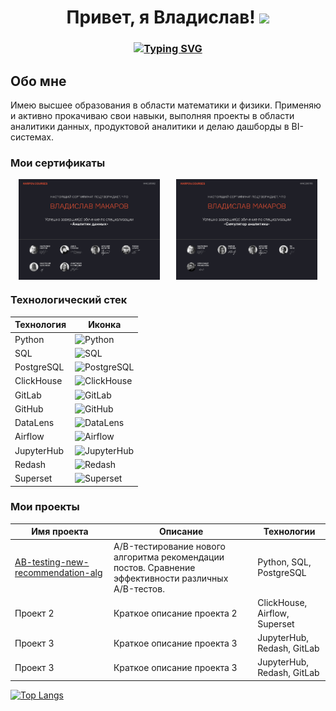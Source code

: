 <h1 align="center">Привет, я Владислав!
<img src="https://github.com/blackcater/blackcater/raw/main/images/Hi.gif" height="32"/></h1>
<h3 align="center">
<a href="https://git.io/typing-svg"><img src="https://readme-typing-svg.demolab.com?font=Fira+Code&pause=1000&center=true&vCenter=true&width=435&lines=%D0%AF+%D0%90%D0%BD%D0%B0%D0%BB%D0%B8%D1%82%D0%B8%D0%BA+%D0%B4%D0%B0%D0%BD%D0%BD%D1%8B%D1%85" alt="Typing SVG" /></a></h3>

## Обо мне
Имею высшее образования в области математики и физики. Применяю и активно прокачиваю свои навыки, выполняя проекты в области аналитики данных, продуктовой аналитики и делаю дашборды в BI-системах. 

### Мои сертификаты
<div style="display: flex; justify-content: space-around;">
  <img src=https://github.com/v-makarov-code/v-makarov-code/blob/main/certificatedataanalyst.jpg alt="Аналитик данных" width="45%">
  <img src=https://github.com/v-makarov-code/v-makarov-code/blob/main/analystsimulator_page-0001.jpg alt="Симулятор Аналитика" width="45%">
</div>

### Технологический стек
| Технология     | Иконка                                                                 |
|----------------|------------------------------------------------------------------------|
| Python         | ![Python](https://img.shields.io/badge/python-3670A0?style=flat&logo=python&logoColor=ffdd54) |
| SQL            | ![SQL](https://img.shields.io/badge/SQL-4479A1?style=flat&logo=postgresql&logoColor=white) |
| PostgreSQL     | ![PostgreSQL](https://img.shields.io/badge/postgresql-336791?style=flat&logo=postgresql&logoColor=white) |
| ClickHouse     | ![ClickHouse](https://img.shields.io/badge/clickhouse-FFCC00?style=flat&logo=clickhouse&logoColor=black) |
| GitLab         | ![GitLab](https://img.shields.io/badge/gitlab-FC6D26?style=flat&logo=gitlab&logoColor=white) |
| GitHub         | ![GitHub](https://img.shields.io/badge/github-181717?style=flat&logo=github&logoColor=white) |
| DataLens       | ![DataLens](https://img.shields.io/badge/datalens-0078D4?style=flat&logo=yandex&logoColor=white) |
| Airflow        | ![Airflow](https://img.shields.io/badge/apache%20airflow-007A88?style=flat&logo=apache-airflow&logoColor=white) |
| JupyterHub     | ![JupyterHub](https://img.shields.io/badge/jupyterhub-F37626?style=flat&logo=jupyter&logoColor=white) |
| Redash         | ![Redash](https://img.shields.io/badge/redash-E44C30?style=flat&logo=redash&logoColor=white) |
| Superset       | ![Superset](https://img.shields.io/badge/apache%20superset-00A1E0?style=flat&logo=apache-superset&logoColor=white) |

### Мои проекты

| Имя проекта | Описание | Технологии |
|-------------|----------|------------|
| [AB-testing-new-recommendation-alg](https://github.com/v-makarov-code/AB-testing-new-recommendation-alg) | A/B-тестирование нового алгоритма рекомендации постов. Сравнение эффективности различных A/B-тестов. | Python, SQL, PostgreSQL |
| Проект 2    | Краткое описание проекта 2 | ClickHouse, Airflow, Superset |
| Проект 3    | Краткое описание проекта 3 | JupyterHub, Redash, GitLab |
| Проект 3    | Краткое описание проекта 3 | JupyterHub, Redash, GitLab |


[![Top Langs](https://github-readme-stats.vercel.app/api/top-langs/?username=v-makarov-code&layout=compact)](https://github.com/anuraghazra/github-readme-stats)


